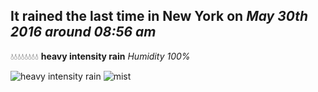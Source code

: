 ## It rained the last time in New York on *May 30th 2016 around 08:56 am*
💧💧💧💧💧💧💧💧  **heavy intensity rain** *Humidity 100%*

![heavy intensity rain](http://openweathermap.org/img/w/10n.png) ![mist](http://openweathermap.org/img/w/50n.png)
